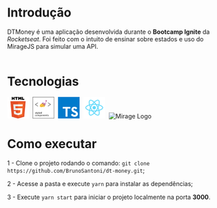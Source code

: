 # Introdução
  DTMoney é uma aplicação desenvolvida durante o **Bootcamp Ignite** da _Rocketseat_. Foi feito com o intuito de ensinar sobre estados e uso do MirageJS para simular uma API.
<br>
<br>

# Tecnologias
<img
  src="https://raw.githubusercontent.com/github/explore/80688e429a7d4ef2fca1e82350fe8e3517d3494d/topics/html/html.png" alt="HTML Logo"
  style="width: 50px;">
  <img
  src="https://raw.githubusercontent.com/github/explore/80688e429a7d4ef2fca1e82350fe8e3517d3494d/topics/styled-components/styled-components.png" alt="Styled Components Logo"
  style="width: 50px; margin-left: 5px;">
  <img
  src="https://raw.githubusercontent.com/github/explore/80688e429a7d4ef2fca1e82350fe8e3517d3494d/topics/typescript/typescript.png" alt="Typescript Logo"
  style="width: 50px; margin-left: 5px;">
  <img
  src="https://raw.githubusercontent.com/github/explore/80688e429a7d4ef2fca1e82350fe8e3517d3494d/topics/react/react.png" alt="React Logo"
  style="width: 50px; margin-left: 5px;">
  <img src="https://avatars.githubusercontent.com/u/47899903?s=280&v=4" alt="Mirage Logo" style="width: 50px; margin-left: 5px;">

  # Como executar
  1 - Clone o projeto rodando o comando: `git clone https://github.com/BrunoSantoni/dt-money.git`;
  
  2 - Acesse a pasta e execute `yarn` para instalar as dependências;

  3 - Execute `yarn start` para iniciar o projeto localmente na porta **3000**.